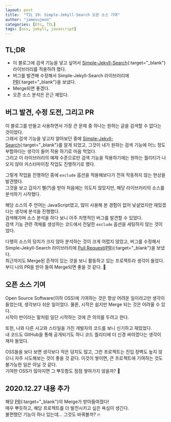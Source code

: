 ```yaml
---
layout: post
title:  "TIL 19: Simple-Jekyll-Search 오픈 소스 기여"
author: "jamesujeon"
categories: [Etc, TIL]
tags: [oss, jekyll, javascript]
---
```


## TL;DR

- 이 블로그에 검색 기능을 넣고 싶어서
[Simple-Jekyll-Search](https://github.com/christian-fei/Simple-Jekyll-Search){:target="_blank"}
라이브러리를 적용하려 했다.
- 버그를 발견해 수정해서 Simple-Jekyll-Search 라이브러리에
[PR](https://github.com/christian-fei/Simple-Jekyll-Search/pull/162){:target="_blank"}을 보냈다.
- Merge되면 좋겠다.
- 오픈 소스 분석은 은근 재밌다.

## 버그 발견, 수정 도전, 그리고 PR

이 블로그를 만들고 사용하면서 가장 큰 문제 중 하나는 원하는 글을 검색할 수 없다는 것이었다.  
그래서 검색 기능을 넣고자 알아보던 중에
[Simple-Jekyll-Search](https://github.com/christian-fei/Simple-Jekyll-Search){:target="_blank"}를
알게 되었고, 그것이 내가 원하는 검색 기능에 어느 정도 부합하다는 생각이 들어 적용 하기로 마음 먹었다.  
그리고 이 라이브러리의 예제 수준으로만 검색 기능을 적용하기에는 원하는 퀄리티가 나오지 않아 커스터마이징 작업도 진행하기로 했다.

그렇게 작업을 진행하던 중에 `exclude` 옵션을 적용해보다가 전혀 작동하지 않는 현상을 발견했다.  
그것을 보고 갑자기 삘(?)을 받아 처음에는 의도치 않았지만, 해당 라이브러리의 소스를 분석하기 시작했다.

해당 소스의 주 언어는 JavaScript였고, 많이 사용해 본 경험이 없어 낯설었지만 재밌겠다는 생각에 분석을 진행했다.  
검색해가며 소스 분석을 하다 보니 아주 치명적인 버그를 발견할 수 있었다.  
검색 기능 관련 객체를 생성하는 코드에서 전달한 `exclude` 옵션을 세팅하지 않는 것이었다.

다행히 소스의 덩치가 크지 않아 분석하는 것이 크게 어렵지 않았고,
버그를 수정해서 Simple-Jekyll-Search 라이브러리에
[Pull Request(PR)](https://github.com/christian-fei/Simple-Jekyll-Search/pull/162){:target="_blank"}을 보냈다.  
최근까지도 Merge된 흔적이 있는 것을 보니 활동하고 있는 프로젝트라 생각이 들었다.  
부디 나의 PR을 받아 들여 Merge되면 좋을 것 같다. 🥺

## 오픈 소스 기여

Open Source Software(이하 OSS)에 기여하는 것은 항상 어려운 일이라고만 생각이 들었는데, 생각보다 쉬운 일이었다.
물론, 시작은 쉽지만 Merge 되는 것은 어려울 수 있다.  
시작이 반이라는 말처럼 일단 시작하는 것에 큰 의의를 두려고 한다.

또한, 나와 다른 사고와 스타일을 가진 개발자의 코드를 보니 신기하고 재밌었다.  
내 코드도 GitHub을 통해 공개되기도 하니 코드 퀄리티에 더 신경 써야겠다는 생각이 재차 들었다.

OSS들을 보다 보면 생각보다 작은 덩치도 많고, 그런 프로젝트는 진입 장벽도 높지 않으니 자주 시도해보는 것이 좋을 것 같다.
이것이 쌓이면, 큰 프로젝트에 기여하는 것도 불가능한 일은 아닐 것 같다.  
기여한 OSS가 많아지면 그 뿌듯함도 점점 쌓여가지 않을까? 🙂

## 2020.12.27 내용 추가

해당 [PR](https://github.com/christian-fei/Simple-Jekyll-Search/pull/162){:target="_blank"}의
Merge가 받아들여졌다!  
매우 뿌듯하고, 해당 프로젝트를 더 발전시키고 싶은 욕심이 생긴다.  
불편했던 기능이 하나 있는데... 그것도 바꿔볼까? 🔥
